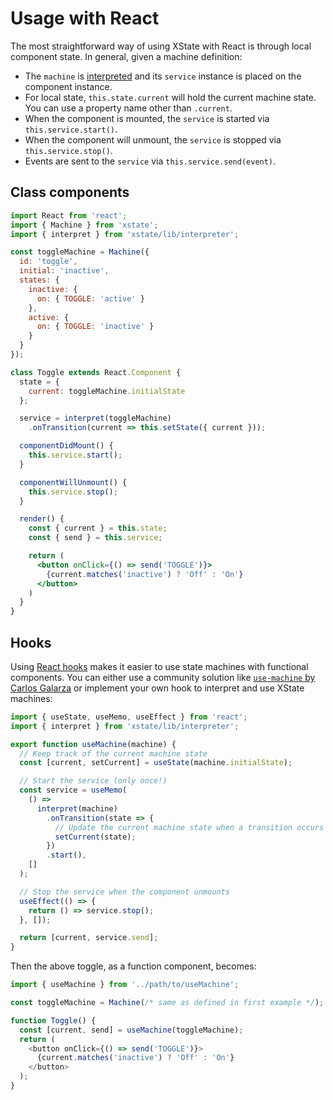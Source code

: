 # Usage with React

The most straightforward way of using XState with React is through local component state. In general, given a machine definition:

- The `machine` is [interpreted](../guides/interpretation.md) and its `service` instance is placed on the component instance.
- For local state, `this.state.current` will hold the current machine state. You can use a property name other than `.current`.
- When the component is mounted, the `service` is started via `this.service.start()`.
- When the component will unmount, the `service` is stopped via `this.service.stop()`.
- Events are sent to the `service` via `this.service.send(event)`.

## Class components

```jsx
import React from 'react';
import { Machine } from 'xstate';
import { interpret } from 'xstate/lib/interpreter';

const toggleMachine = Machine({
  id: 'toggle',
  initial: 'inactive',
  states: {
    inactive: {
      on: { TOGGLE: 'active' }
    },
    active: {
      on: { TOGGLE: 'inactive' }
    }
  }
});

class Toggle extends React.Component {
  state = {
    current: toggleMachine.initialState
  };

  service = interpret(toggleMachine)
    .onTransition(current => this.setState({ current }));

  componentDidMount() {
    this.service.start();
  }

  componentWillUnmount() {
    this.service.stop();
  }

  render() {
    const { current } = this.state;
    const { send } = this.service;

    return (
      <button onClick={() => send('TOGGLE')}>
        {current.matches('inactive') ? 'Off' : 'On'}
      </button>
    )
  }
}
```

## Hooks

Using [React hooks](https://reactjs.org/hooks) makes it easier to use state machines with functional components. You can either use a community solution like [`use-machine` by Carlos Galarza](https://github.com/carloslfu/use-machine/) or implement your own hook to interpret and use XState machines:

```js
import { useState, useMemo, useEffect } from 'react';
import { interpret } from 'xstate/lib/interpreter';

export function useMachine(machine) {
  // Keep track of the current machine state
  const [current, setCurrent] = useState(machine.initialState);

  // Start the service (only once!)
  const service = useMemo(
    () =>
      interpret(machine)
        .onTransition(state => {
          // Update the current machine state when a transition occurs
          setCurrent(state);
        })
        .start(),
    []
  );

  // Stop the service when the component unmounts
  useEffect(() => {
    return () => service.stop();
  }, []);

  return [current, service.send];
}
```

Then the above toggle, as a function component, becomes:

```js
import { useMachine } from '../path/to/useMachine';

const toggleMachine = Machine(/* same as defined in first example */);

function Toggle() {
  const [current, send] = useMachine(toggleMachine);
  return (
    <button onClick={() => send('TOGGLE')}>
      {current.matches('inactive') ? 'Off' : 'On'}
    </button>
  );
}
```
